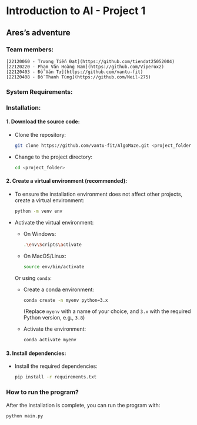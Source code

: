 # Introduction to AI - Project 1

## Ares’s adventure

### Team members:

    [22120060 - Trương Tiến Đạt](https://github.com/tiendat25052004)
    [22120220 - Phạm Văn Hoàng Nam](https://github.com/Viperoxz)
    [22120403 - Đỗ Văn Tư](https://github.com/vantu-fit)
    [22120408 - Đỗ Thanh Tùng](https://github.com/Neil-275)

### System Requirements:

### Installation:

#### 1. Download the source code:

- Clone the repository:

  ```bash
  git clone https://github.com/vantu-fit/AlgoMaze.git <project_folder>
  ```

- Change to the project directory:

  ```bash
  cd <project_folder>
  ```

#### 2. Create a virtual environment (recommended):

- To ensure the installation environment does not affect other projects, create a virtual environment:

  ```bash
  python -m venv env
  ```

- Activate the virtual environment:

  - On Windows:

    ```bash
    .\env\Scripts\activate
    ```

  - On MacOS/Linux:

    ```bash
    source env/bin/activate
    ```

  Or using `conda`:

  - Create a conda environment:

    ```bash
    conda create -n myenv python=3.x
    ```

    (Replace `myenv` with a name of your choice, and `3.x` with the required Python version, e.g., `3.8`)

  - Activate the environment:

    ```bash
    conda activate myenv
    ```

#### 3. Install dependencies:

- Install the required dependencies:

  ```bash
  pip install -r requirements.txt
  ```

### How to run the program?

After the installation is complete, you can run the program with:

```bash
python main.py

```
